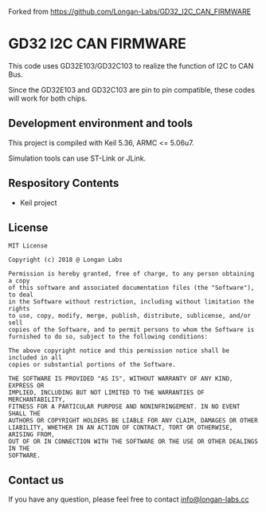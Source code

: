 Forked from https://github.com/Longan-Labs/GD32_I2C_CAN_FIRMWARE


# GD32 I2C CAN FIRMWARE

This code uses GD32E103/GD32C103 to realize the function of I2C to CAN Bus.

Since the GD32E103 and GD32C103 are pin to pin compatible, these codes will work for both chips.

## Development environment and tools

This project is compiled with Keil 5.36, ARMC <= 5.06u7.

Simulation tools can use ST-Link or JLink.

## Respository Contents

* Keil project


## License

```
MIT License

Copyright (c) 2018 @ Longan Labs

Permission is hereby granted, free of charge, to any person obtaining a copy
of this software and associated documentation files (the "Software"), to deal
in the Software without restriction, including without limitation the rights
to use, copy, modify, merge, publish, distribute, sublicense, and/or sell
copies of the Software, and to permit persons to whom the Software is
furnished to do so, subject to the following conditions:

The above copyright notice and this permission notice shall be included in all
copies or substantial portions of the Software.

THE SOFTWARE IS PROVIDED "AS IS", WITHOUT WARRANTY OF ANY KIND, EXPRESS OR
IMPLIED, INCLUDING BUT NOT LIMITED TO THE WARRANTIES OF MERCHANTABILITY,
FITNESS FOR A PARTICULAR PURPOSE AND NONINFRINGEMENT. IN NO EVENT SHALL THE
AUTHORS OR COPYRIGHT HOLDERS BE LIABLE FOR ANY CLAIM, DAMAGES OR OTHER
LIABILITY, WHETHER IN AN ACTION OF CONTRACT, TORT OR OTHERWISE, ARISING FROM,
OUT OF OR IN CONNECTION WITH THE SOFTWARE OR THE USE OR OTHER DEALINGS IN THE
SOFTWARE.
```

## Contact us

If you have any question, please feel free to contact [info@longan-labs.cc](info@longan-labs.cc)
